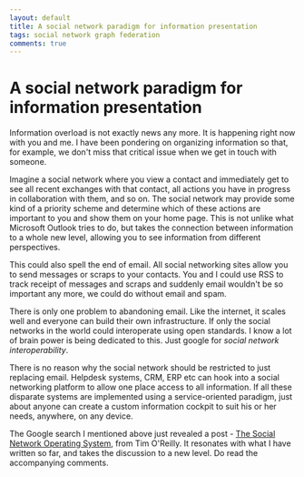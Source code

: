 ```yaml
---
layout: default
title: A social network paradigm for information presentation
tags: social network graph federation
comments: true
---
```

# A social network paradigm for information presentation

Information overload is not exactly news any more. It is happening right now with you and me. I have been pondering on organizing information so that, for example, we don't miss that critical issue when we get in touch with someone.

Imagine a social network where you view a contact and immediately get to see all recent exchanges with that contact, all actions you have in progress in collaboration with them, and so on. The social network may provide some kind of a priority scheme and determine which of these actions are important to you and show them on your home page. This is not unlike what Microsoft Outlook tries to do, but takes the connection between information to a whole new level, allowing you to see information from different perspectives.

This could also spell the end of email. All social networking sites allow you to send messages or scraps to your contacts. You and I could use RSS to track receipt of messages and scraps and suddenly email wouldn't be so important any more, we could do without email and spam.

There is only one problem to abandoning email. Like the internet, it scales well and everyone can build their own infrastructure. If only the social networks in the world could interoperate using open standards. I know a lot of brain power is being dedicated to this. Just google for _social network interoperability_.

There is no reason why the social network should be restricted to just replacing email. Helpdesk systems, CRM, ERP etc can hook into a social networking platform to allow one place access to all information. If all these disparate systems are implemented using a service-oriented paradigm, just about anyone can create a custom information cockpit to suit his or her needs, anywhere, on any device.

The Google search I mentioned above just revealed a post - [The Social Network Operating System](http://radar.oreilly.com/2007/10/the-social-network-operating-s.html), from Tim O'Reilly. It resonates with what I have written so far, and takes the discussion to a new level. Do read the accompanying comments.
